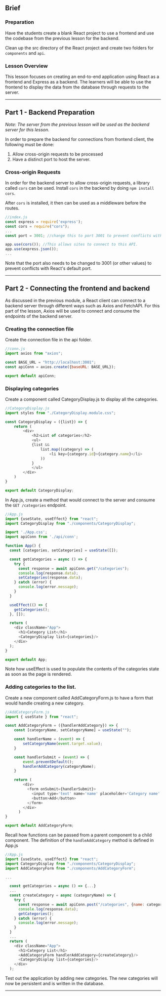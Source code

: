 ## Brief

### Preparation

Have the students create a blank React project to use a frontend and use the codebase from the previous lesson for the backend.

Clean up the src directory of the React project and create two folders for `components` and `api`.

### Lesson Overview

This lesson focuses on creating an end-to-end application using React as a frontend and Express as a backend. The learners will be able to use the frontend to display the data from the database through requests to the server.

---

## Part 1 - Backend Preparation

*Note: The server from the previous lesson will be used as the backend server for this lesson.*

In order to prepare the backend for connections from frontend client, the following must be done:
1. Allow cross-origin requests to be processed
2. Have a distinct port to host the server.

### Cross-origin Requests

In order for the backend server to allow cross-origin requests, a library called `cors` can be used. Install `cors` in the backend by doing `npm install cors`.

After `cors` is installed, it then can be used as a middleware before the routes.

```js
//index.js
const express = require('express');
const cors = require("cors");
...
const port = 3001; //change this to port 3001 to prevent conflicts with React's default port.

app.use(cors()); //This allows sites to connect to this API.
app.use(express.json());
...

```

Note that the port also needs to be changed to 3001 (or other values) to prevent conflicts with React's default port.

---

## Part 2 - Connecting the frontend and backend

As discussed in the previous module, a React client can connect to a backend server through different ways such as Axios and FetchAPI. For this part of the lesson, Axios will be used to connect and consume the endpoints of the backend server.

### Creating the connection file

Create the connection file in the api folder.

```js
//conn.js
import axios from "axios";

const BASE_URL = "http://localhost:3001";
const apiConn = axios.create({baseURL: BASE_URL});

export default apiConn;
```

### Displaying categories

Create a component called CategoryDisplay.js to display all the categories.

```js
//CategoryDisplay.js
import styles from "./CategoryDisplay.module.css";

const CategoryDisplay = ({list}) => {
    return (
        <div>
            <h2>List of categories</h2>
            <ul>
            {list && 
                list.map((category) => (
                    <li key={category.id}>{category.name}</li>
                ))
            }
            </ul>
        </div>
    )
}

export default CategoryDisplay;
```

In App.js, create a method that would connect to the server and consume the `GET /categories` endpoint.

```js
//App.js
import {useState, useEffect} from "react";
import CategoryDisplay from "./components/CategoryDisplay";

import './App.css';
import apiConn from './api/conn';

function App() {
  const [categories, setCategories] = useState([]);

  const getCategories = async () => {
    try {
      const response = await apiConn.get("/categories");
      console.log(response.data);
      setCategories(response.data);
    } catch (error) {
      console.log(error.message);
    }
  } 

  useEffect(() => {
    getCategories();
  }, []);

  return (
    <div className="App">
      <h1>Category List</h1>
      <CategoryDisplay list={categories}/>
    </div>
  );
}

export default App;
```

Note how useEffect is used to populate the contents of the categories state as soon as the page is rendered.

### Adding categories to the list.

Create a new component called AddCategoryForm.js to have a form that would handle creating a new category.

```js
//AddCategoryForm.js
import { useState } from "react";

const AddCategoryForm = ({handlerAddCategory}) => {
    const [categoryName, setCategoryName] = useState("");

    const handlerName = (event) => {
        setCategoryName(event.target.value);
    }

    const handlerSubmit = (event) => {
        event.preventDefault();
        handlerAddCategory(categoryName);
    }

    return (
        <div>
          <form onSubmit={handlerSubmit}>
            <input type='text' name='name' placeholder='Category name' onChange={handlerName} />
            <button>Add</button>
          </form>
        </div>
      )
}

export default AddCategoryForm;
```

Recall how functions can be passed from a parent component to a child component. The definition of the `handleAddCategory` method is defined in App.js

```js
//App.js
import {useState, useEffect} from "react";
import CategoryDisplay from "./components/CategoryDisplay";
import AddCategoryForm from "./components/AddCategoryForm";

...

  const getCategories = async () => {...} 
  ...
  const createCategory = async (categoryName) => {
    try {
      const response = await apiConn.post("/categories", {name: categoryName});
      console.log(response.data);
      getCategories();
    } catch (error) {
      console.log(error.message);
    }
  }
  ...
  return (
    <div className="App">
      <h1>Category List</h1>
      <AddCategoryForm handlerAddCategory={createCategory}/>
      <CategoryDisplay list={categories}/>
    </div>
  );
```

Test out the application by adding new categories. The new categories will now be persistent and is written in the database.

---

